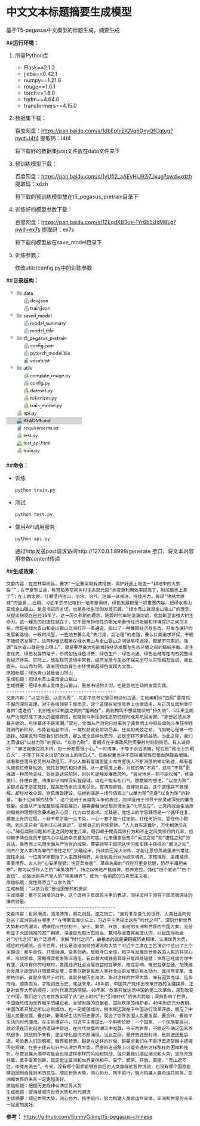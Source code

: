 # 中文文本标题摘要生成模型
基于T5-pegasus中文模型的标题生成，摘要生成

##**运行环境：**  

1. 所需Python库  
    - Flask==2.1.2  
    - jieba==0.42.1  
    - numpy==1.21.6
    - rouge==1.0.1
    - torch==1.8.0
    - tqdm==4.64.0  
    - transformers==4.15.0
2. 数据集下载：

    百度网盘：https://pan.baidu.com/s/1dbEphiEIQVq6DnyQfCqtug?pwd=l4f4 提取码：l4f4 
    
    将下载好的数据集json文件放在data文件夹下
    
3. 预训练模型下载：

    百度网盘：https://pan.baidu.com/s/1yUfI2_aAEyHiJ92i7_lxug?pwd=xdzh 提取码：xdzh 
    
    将下载的预训练模型放在t5_pegasus_pretrain目录下

4. 训练好的模型参数下载：

    百度网盘：https://pan.baidu.com/s/12EqdXB3os-1Yr6b5UxM8Lg?pwd=ex7s 提取码：ex7s
    
    将下载的模型放在save_model目录下
    
5. 训练参数：

    修改utils/config.py中的训练参数

##**目录结构：** 

![目录结构](./目录结构.png)

##**命令：** 

   - 训练
        ```bash
        python train.py
        ```
   - 测试
        ```bash
        python test.py
        ```
   - 使用API调用服务
        ```bash
        python api.py
        ```
        通过http发送post请求访问http://127.0.0.1:8999/generate 接口，将文本内容用参数content传递

##**生成效果：** 

    文章内容：在吉林梨树县，要求“一定要采取有效措施，保护好黑土地这一‘耕地中的大熊猫’”；在宁夏贺兰县，称赞稻渔空间乡村生态观光园“水资源利用效率提高了，附加值也上来了”；在山西太原，叮嘱坚持治山、治水、治气、治城一体推进，持续用力，再现“锦绣太原城”的盛景……近期，习近平总书记每到一地考察调研，绿色发展都是一项重要内容。把绿水青山变成金山银山，是总书记的关切，也是各地生动的发展实践。“绿水青山就是金山银山”的理念，从提出到现在已经15年了。这一历久弥新的理念，随着时代车轮滚滚向前，愈益彰显出强大的生命力。这一理念的创造性就在于，它不是用排他性的眼光来看待经济发展和环境保护之间的关系，而是在绿水青山和金山银山之间打开一条通道，指出了一种兼顾经济与生态、开发与保护的发展新路径。一段时间里，一些地方要么走“先污染，后治理”的老路，要么片面追求环保、干脆不搞经济发展了。这两种做法都是在绿水青山与金山银山之间做单项选择，都是不可取的。强调“绿水青山就是金山银山”，就是要尽最大可能维持经济发展与生态环境之间的精细平衡，走生态优先、绿色发展的路子，形成包括绿色消费、绿色生产、绿色流通、绿色金融等在内的完整绿色经济体系。实际上，放在现实语境中来看，经济发展与生态环保完全可以实现相互促进、彼此提升。以山西为例，该省围绕自身生态环境做起绿色发展大文章。
    原始标题：绿水青山就是金山银山
    生成标题：把绿水青山变成金山银山
    生成摘要：把绿水青山变成金山银山，是总书记的关切，也是各地生动的发展实践。
    -----------------------------------------
    文章内容：“以戒为固，以怠为败”，习近平总书记曾引用这句古语，生动阐明纠“四风”要常抓不懈的深刻道理。对于各级领导干部而言，这个道理在党性修养上也很适用。从正风反腐刮骨疗毒的“遭遇战”，到织密织牢制度之网的“阻击战”，再到构筑不想腐堤坝的“持久战”，5年来全面从严治党形成了强大的震撼效应，反腐败斗争压倒性态势已经形成并巩固发展。“剧是必须从序幕开始的，但序幕还不是高潮。”现在，全面从严治党已经来到了乘势而上夺取反腐败斗争压倒性胜利的新阶段。形势若船至中流，一篙松劲就会前功尽弃。任务如离弦之箭，飞向靶心是唯一的选择。如果说时间是我们的优势，那么成全这种优势的，必是坚持不懈的品质。当此之际，我们尤需谨记“以怠为败”的良训。“以怠为败”，着眼点在于廉政风险需要时时刻刻防范。有人说得好：“廉洁就像过独木桥，每一步都要很小心。”一时清廉，不等于永远清廉，现在是“政治上的明白人”，不等于将来永远是“政治上的明白人”，位高权重也并不意味着党性觉悟自然提高增强。试看那些落马官员的从政经历，不少人都有着廉吏能士向贪官佞人不断滑落的相似轨迹，都有着久居权位修身松弛、党性怠惰的相似诱因。从一定程度上看，为官的确“不易”，这种“不易”更强调一种风险意味，处处是诱惑陷阱，时时可能触发廉政风险。“管党治党一刻不能松懈”，修身慎行、怀德自重、清廉自守同样没有暂停键，谁也不能有松口气、歇歇脚的想法。“以怠为败”，关键点在于坚定党性、提高觉悟永远没有尽头。官清则身轻，自律则自由。这个道理并不难理解，却经常难兑现。党风廉政建设，归根到底是一场价值观上“以廉为荣”还是“以贪为荣”的较量。“看不见硝烟的战争”，这个适用于反腐败斗争的表述，同样适用于领导干部灵魂深处的廉贪较量。全面从严治党越是往深处推进，越需要触动思想灵魂发生“化学反应”，让党内政治生活原则和党的理想信念要求融入心灵、化为自觉追求。尤其是，党性上的学思践悟是一个循环往复、螺旋上升的过程，一丝不苟才能一尘不染，一心一意才能一往无前。打任何折扣、耍任何小聪明，到头来只会“船到江心补漏迟”，徒使自己的党性受损。“人人自有定盘针，万化根源总在心。”降低腐败问题和不正之风的发生几率，既仰赖于提高腐败行为和不正之风受惩罚的几率，也仰赖于降低党员干部内心中私欲杂念蔓发的可能。化用儒家思想中“闻见之知”和“德性之知”的说法，乘势而上巩固全面从严治党的成果，需要领导干部把从学习和实践中获得的“闻见之知”，同共产党人崇清尚廉的“德性之知”交融起来，持续加压淬火冶炼，才能让思想灵魂里清气常驻、党性永固。一位美学家概括了人生四种境界，从低到高分别为欲求境界、求知境界、道德境界、审美境界。古人的“心安茅屋稳，性定菜根香”，革命先辈的“行经万里身犹健，历尽千艰胆未寒”，都可以视作人生的“审美境界”。持之以恒地严格自律、修养党性，强化“四个意识”“四个自信”，必能达到共产党人的“审美境界”，成为一名彻底的马克思主义者。
    原始标题：党性修养当“以怠为败”
    生成标题：“以怠为败”是治国安邦的良训
    生成摘要：看不见硝烟的战争，这个适用于反腐败斗争的表述，同样适用于领导干部灵魂深处的廉贪较量。
    -----------------------------------------
    文章内容：世界潮流，浩浩荡荡，顺之则昌，逆之则亡。“面对复杂变化的世界，人类社会向何处去？亚洲前途在哪里？”在博鳌亚洲论坛上，习近平主席提出这些“时代之问”，深刻分析世界大势和时代潮流，明确提出共创和平、安宁、繁荣、开放、美丽的亚洲和世界的中国方案，充分彰显了大国领袖的宽广胸襟、深邃目光和历史担当，赢得与会嘉宾高度认同，引起国际社会对“时代之问”的广泛思考。求解“时代之问”，最根本的就是要把握历史规律，认清世界大势，顺应时代潮流。当今世界，什么是滚滚向前的潮流和大势？习近平主席在主旨演讲中给出了三个关键词：和平合作、开放融通、变革创新。放眼今日全球，和平与发展是世界各国人民的共同心声，冷战思维、零和博弈愈发陈旧落伍，妄自尊大或独善其身只能四处碰壁；世界已经成为你中有我、我中有你的地球村，各国经济社会发展日益相互联系、相互影响，推进互联互通、加快融合发展才能促进共同繁荣发展；变革创新是推动人类社会向前发展的根本动力，谁排斥变革、谁拒绝创新，谁就会落后于时代，谁就会被历史淘汰。面对这样的世界大势，唯有因势而谋、应势而动、顺势而为，才能创造历史、成就未来。40年前，中国共产党作出改革开放的关键抉择，正是对世界大势的顺应，对时代潮流的把握。40年来，改革开放这场中国的第二次革命，深刻改变了中国，我们这个古老民族实现了从“赶上时代”到“引领时代”的伟大跨越；深刻影响了世界，中国始终成为世界和平的建设者、全球发展的贡献者、国际秩序的维护者。40年历史充分表明，中国改革开放之所以必然成功，也一定能够成功，根本原因就在于中国进行改革开放，顺应了中国人民要发展、要创新、要美好生活的历史要求，契合了世界各国人民要发展、要合作、要和平生活的时代潮流。在主旨演讲中，习近平主席提出一个鲜明论断：一个国家、一个民族要振兴，就必须在历史前进的逻辑中前进、在时代发展的潮流中发展。今天的世界，不稳定不确定因素依然很多、挑战前所未有、逆全球化趋向不断涌现。当此之际，是开放还是封闭，是前进还是后退，考验着人们的胸襟、眼界和智慧。越是在这样的时候，越要求我们在不畏浮云遮望眼中把握历史规律，在善于拨云见日中认清世界大势。尽管前进道路上可能会遇到这样那样的困难和挫折，尽管发展大潮中可能会出现这样那样的风险和挑战，但只要我们顺应潮流和大势，坚持开放共赢，勇于变革创新，就定能让亚洲和世界变得和平、安宁、繁荣、开放、美丽。“青山遮不住，毕竟东流去”。今天，没有哪个国家能够独自应对人类面临的各种挑战，也没有哪个国家能够退回到自我封闭的孤岛。顺应世界大势，同心协力、携手前行，努力构建人类命运共同体，亚洲和世界的未来一定更加美好。
    原始标题：把握历史规律认清世界大势
    生成标题：望海楼顺应世界大势和时代潮流
    生成摘要：顺应世界大势，同心协力、携手前行，努力构建人类命运共同体，亚洲和世界的未来一定更加美好。
    
**参考：** 
https://github.com/SunnyGJing/t5-pegasus-chinese